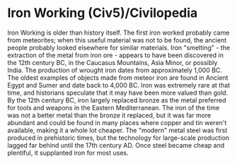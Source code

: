 # Iron Working (Civ5)/Civilopedia

Iron Working is older than history itself. The first iron worked probably came from meteorites; when this useful material was not to be found, the ancient people probably looked elsewhere for similar materials. Iron "smelting" - the extraction of the metal from iron ore - appears to have been discovered in the 12th century BC, in the Caucasus Mountains, Asia Minor, or possibly India. The production of wrought iron dates from approximately 1,000 BC.
The oldest examples of objects made from meteor iron are found in Ancient Egypt and Sumer and date back to 4,000 BC. Iron was extremely rare at that time, and historians speculate that it may have been more valued than gold.
By the 12th century BC, iron largely replaced bronze as the metal preferred for tools and weapons in the Eastern Mediterranean. The iron of the time was not a better metal than the bronze it replaced, but it was far more abundant and could be found in many places where copper and tin weren't available, making it a whole lot cheaper.
The "modern" metal steel was first produced in prehistoric times, but the technology for large-scale production lagged far behind until the 17th century AD. Once steel became cheap and plentiful, it supplanted iron for most uses.